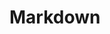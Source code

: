 # Markdown

[Markdown Cheatsheet]:https://github.com/adam-p/markdown-here/wiki/Markdown-Cheatsheet#links
[Markdown中插入数学公式的方法]: http://blog.csdn.net/xiahouzuoxin/article/details/26478179 
